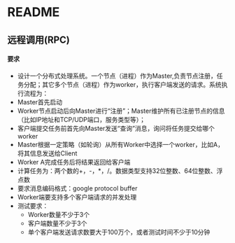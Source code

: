 README
===========================
远程调用(RPC)
-----------
#### 要求
* 设计一个分布式处理系统。一个节点（进程）作为Master,负责节点注册，任务分配；其它多个节点（进程）作为worker，执行客户端发送的请求。系统执行流程为：
* Master首先启动
* Worker节点启动后向Master进行“注册”；Master维护所有已注册节点的信息（比如IP地址和TCP/UDP端口，服务类型等）；
* 客户端提交任务前首先向Master发送“查询”消息，询问将任务提交给哪个worker
* Master根据一定策略（如轮询）从所有Worker中选择一个worker，比如A，将其信息发送给Client
* Worker A完成任务后将结果返回给客户端
* 计算任务为：两个数的+，-，*，/。数据类型支持32位整数、64位整数、浮点数
* 要求消息编码格式：google protocol buffer
* Worker端要支持多个客户端请求的并发处理
* 测试要求：
    * Worker数量不少于3个
    * 客户端数量不少于3个
    * 单个客户端发送请求数要大于100万个，或者测试时间不少于10分钟


